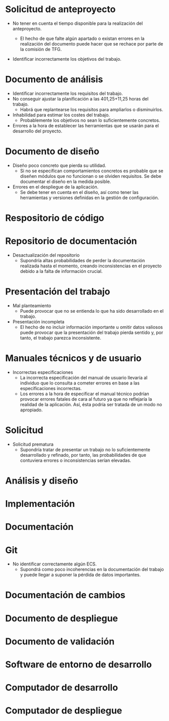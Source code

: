 # Solicitud de anteproyecto

* No tener en cuenta el tiempo disponible para la realización del anteproyecto.
    * El hecho de que falte algún apartado o existan errores en la realización del documento puede hacer que se rechace por parte de la comisión de TFG. 

* Identificar incorrectamente los objetivos del trabajo.

# Documento de análisis

* Identificar incorrectamente los requisitos del trabajo.
* No conseguir ajustar la planificación a las 401,25+11,25 horas del trabajo.
    * Habrá que replantearse los requisitos para ampliarlos o disminuirlos.
* Inhabilidad para estimar los costes del trabajo.
    * Probablemente los objetivos no sean lo suficientemente concretos.
* Errores a la hora de establecer las herramientas que se usarán para el desarrollo del proyecto.

# Documento de diseño

* Diseño poco concreto que pierda su utilidad.
    * Si no se especifican comportamientos concretos es probable que se diseñen módulos que no funcionan o se olviden requisitos. Se debe documentar el diseño en la medida posible.
* Errores en el despliegue de la aplicación.
    * Se debe tener en cuenta en el diseño, así como tener las herramientas y versiones definidas en la gestión de configuración.

# Respositorio de código

# Repositorio de documentación
* Desactualización del repositorio
	* Supondría altas probabilidades de perder la documentación realizada hasta el momento, creando inconsistencias en el proyecto debido a la falta de información crucial.  	

# Presentación del trabajo
* Mal planteamiento
	* Puede provocar que no se entienda lo que ha sido desarrollado en el trabajo. 
* Presentación incompleta
	* El hecho de no incluir información importante u omitir datos valiosos puede provocar que la presentación del trabajo pierda sentido y, por tanto, el trabajo parezca inconsistente. 

# Manuales técnicos y de usuario
* Incorrectas especificaciones
	* La incorrecta especificación del manual de usuario llevaría al individuo que lo consulta a cometer errores en base a las especificaciones incorrectas.
	* Los errores a la hora de especificar el manual técnico podrían provocar errores fatales de cara al futuro ya que no reflejaría la realidad de la aplicación. Así, ésta podría ser tratada de un modo no apropiado. 

# Solicitud
* Solicitud prematura
	* Supondría tratar de presentar un trabajo no lo suficientemente desarrollado y refinado, por tanto, las probabilidades de que contuviera errores o inconsistencias serían elevadas. 


# Análisis y diseño

# Implementación

# Documentación

# Git

* No identificar correctamente algún ECS.
    * Supondrá como poco incoherencias en la documentación del trabajo y puede llegar a suponer la pérdida de datos importantes.

# Documentación de cambios

# Documento de despliegue

# Documento de validación

# Software de entorno de desarrollo

# Computador de desarrollo

# Computador de despliegue


